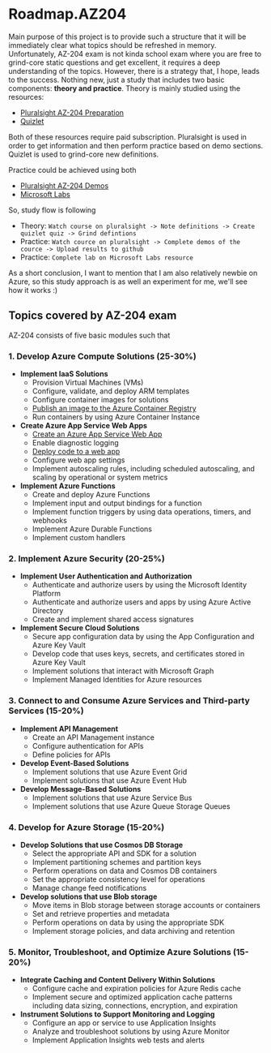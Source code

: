 # Roadmap.AZ204

Main purpose of this project is to provide such a structure that it will
be immediately clear what topics should be refreshed in memory.
Unfortunately, AZ-204 exam is not kinda school exam where you are
free to grind-core static questions and get excellent, it requires a deep
understanding of the topics.
However, there is a strategy that, I hope, leads to the success.
Nothing new, just a study that includes two basic components: **theory and practice**.
Theory is mainly studied using the resources:

- [Pluralsight AZ-204 Preparation](https://app.pluralsight.com/paths/certificate/developing-solutions-for-microsoft-azure-az-204)
- [Quizlet](https://quizlet.com/)

Both of these resources require paid subscription.
Pluralsight is used in order to get information and then perform practice based on demo sections.
Quizlet is used to grind-core new definitions.

Practice could be achieved using both

- [Pluralsight AZ-204 Demos](https://app.pluralsight.com/paths/certificate/developing-solutions-for-microsoft-azure-az-204)
- [Microsoft Labs](https://microsoftlearning.github.io/AZ-204-DevelopingSolutionsforMicrosoftAzure/)

So, study flow is following

- Theory: `Watch course on pluralsight -> Note definitions -> Create quizlet quiz -> Grind defintions`
- Practice: `Watch cource on pluralsight -> Complete demos of the cource -> Upload results to github`
- Practice: `Complete lab on Microsoft Labs resource`

As a short conclusion, I want to mention that I am also relatively newbie on Azure,
so this study approach is as well an experiment for me, we'll see how it works :)

## Topics covered by AZ-204 exam

AZ-204 consists of five basic modules such that

### 1. Develop Azure Compute Solutions (25-30%)

- **Implement IaaS Solutions**
    - Provision Virtual Machines (VMs)
    - Configure, validate, and deploy ARM templates
    - Configure container images for solutions
    - [Publish an image to the Azure Container Registry](./DevelopAzureComputeSoultions/01_publish_image_to_acr.md)
    - Run containers by using Azure Container Instance
- **Create Azure App Service Web Apps**
    - [Create an Azure App Service Web App](./DevelopAzureComputeSoultions/02_create_app_service_cli.md)
    - Enable diagnostic logging
    - [Deploy code to a web app](./DevelopAzureComputeSoultions/03_deploy_code_to_app_service.md)
    - Configure web app settings
    - Implement autoscaling rules, including scheduled autoscaling, and scaling by operational or system metrics
- **Implement Azure Functions**
    - Create and deploy Azure Functions
    - Implement input and output bindings for a function
    - Implement function triggers by using data operations, timers, and webhooks
    - Implement Azure Durable Functions
    - Implement custom handlers

### 2. Implement Azure Security (20-25%)

- **Implement User Authentication and Authorization**
    - Authenticate and authorize users by using the Microsoft Identity Platform
    - Authenticate and authorize users and apps by using Azure Active Directory
    - Create and implement shared access signatures
- **Implement Secure Cloud Solutions**
    - Secure app configuration data by using the App Configuration and Azure Key Vault
    - Develop code that uses keys, secrets, and certificates stored in Azure Key Vault
    - Implement solutions that interact with Microsoft Graph
    - Implement Managed Identities for Azure resources

### 3. Connect to and Consume Azure Services and Third-party Services (15-20%)

- **Implement API Management**
    - Create an API Management instance
    - Configure authentication for APIs
    - Define policies for APIs
- **Develop Event-Based Solutions**
    - Implement solutions that use Azure Event Grid
    - Implement solutions that use Azure Event Hub
- **Develop Message-Based Solutions**
    - Implement solutions that use Azure Service Bus
    - Implement solutions that use Azure Queue Storage Queues

### 4. Develop for Azure Storage (15-20%)

- **Develop Solutions that use Cosmos DB Storage**
    - Select the appropriate API and SDK for a solution
    - Implement partitioning schemes and partition keys
    - Perform operations on data and Cosmos DB containers
    - Set the appropriate consistency level for operations
    - Manage change feed notifications
- **Develop solutions that use Blob storage**
    - Move items in Blob storage between storage accounts or containers
    - Set and retrieve properties and metadata
    - Perform operations on data by using the appropriate SDK
    - Implement storage policies, and data archiving and retention

### 5. Monitor, Troubleshoot, and Optimize Azure Solutions (15-20%)

- **Integrate Caching and Content Delivery Within Solutions**
    - Configure cache and expiration policies for Azure Redis cache
    - Implement secure and optimized application cache patterns including data sizing, connections, encryption, and
      expiration
- **Instrument Solutions to Support Monitoring and Logging**
    - Configure an app or service to use Application Insights
    - Analyze and troubleshoot solutions by using Azure Monitor
    - Implement Application Insights web tests and alerts
